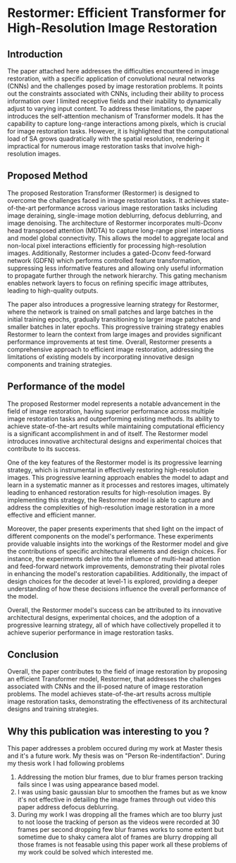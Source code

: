 # Restormer: Efficient Transformer for High-Resolution Image Restoration

## Introduction

The paper  attached here addresses the difficulties encountered in image restoration, with a specific application of convolutional neural networks (CNNs) and the challenges posed by image restoration problems. It points out the constraints associated with CNNs, including their ability to process information over l limited receptive fields and their inability to dynamically adjust to varying input content. To address these limitations, the paper introduces the self-attention mechanism of Transformer models. It has the capability to capture long-range interactions among pixels, which is crucial for image restoration tasks. However, it is highlighted that the computational load of SA grows quadratically with the spatial resolution, rendering it impractical for numerous image restoration tasks that involve high-resolution images.

## Proposed Method

The proposed Restoration Transformer (Restormer) is designed to overcome the challenges faced in image restoration tasks. It achieves state-of-the-art performance across various image restoration tasks including image deraining, single-image motion deblurring, defocus deblurring, and image denoising. The architecture of Restormer incorporates multi-Dconv head transposed attention (MDTA) to capture long-range pixel interactions and model global connectivity. This allows the model to aggregate local and non-local pixel interactions efficiently for processing high-resolution images. Additionally, Restormer includes a gated-Dconv feed-forward network (GDFN) which performs controlled feature transformation, suppressing less informative features and allowing only useful information to propagate further through the network hierarchy. This gating mechanism enables network layers to focus on refining specific image attributes, leading to high-quality outputs.

The paper also introduces a progressive learning strategy for Restormer, where the network is trained on small patches and large batches in the initial training epochs, gradually transitioning to larger image patches and smaller batches in later epochs. This progressive training strategy enables Restormer to learn the context from large images and provides significant performance improvements at test time. Overall, Restormer presents a comprehensive approach to efficient image restoration, addressing the limitations of existing models by incorporating innovative design components and training strategies.


## Performance of the model

The proposed Restormer model represents a notable advancement in the field of image restoration, having superior performance across multiple image restoration tasks and outperforming existing methods. Its ability to achieve state-of-the-art results while maintaining computational efficiency is a significant accomplishment in and of itself. The Restormer model introduces innovative architectural designs and experimental choices that contribute to its success.

One of the key features of the Restormer model is its progressive learning strategy, which is instrumental in effectively restoring high-resolution images. This progressive learning approach enables the model to adapt and learn in a systematic manner as it processes and restores images, ultimately leading to enhanced restoration results for high-resolution images. By implementing this strategy, the Restormer model is able to capture and address the complexities of high-resolution image restoration in a more effective and efficient manner.

Moreover, the paper presents experiments that shed light on the impact of different components on the model's performance. These experiments provide valuable insights into the workings of the Restormer model and give the contributions of specific architectural elements and design choices. For instance, the experiments delve into the influence of multi-head attention and feed-forward network improvements, demonstrating their pivotal roles in enhancing the model's restoration capabilities. Additionally, the impact of design choices for the decoder at level-1 is explored, providing a deeper understanding of how these decisions influence the overall performance of the model.

Overall, the Restormer model's success can be attributed to its innovative architectural designs, experimental choices, and the adoption of a progressive learning strategy, all of which have collectively propelled it to achieve superior performance in image restoration tasks.

## Conclusion

Overall, the paper contributes to the field of image restoration by proposing an efficient Transformer model, Restormer, that addresses the challenges associated with CNNs and the ill-posed nature of image restoration problems. The model achieves state-of-the-art results across multiple image restoration tasks, demonstrating the effectiveness of its architectural designs and training strategies.

## Why this publication was interesting to you ?

This paper addresses a problem occured during my work at Master thesis and it's a future work. My thesis was on "Person Re-indentifaction". During my thesis work I had following problems

1. Addressing the motion blur frames, due to blur frames person tracking fails since I was using appearance based model.
2. I was using basic gaussian blur to smoothen the frames but as we know it's not effective in detailing the image frames through out video this paper address defocus deblurring.
3. During my work I was dropping all the frames which are too blurry just to not loose the tracking of person as the videos were recorded at 30 frames per second dropping few blur frames works to some extent but sometime due to shaky camera alot of frames are blurry dropping all those frames is not feasable using this paper work all these problems of my work could be solved which interested me.

